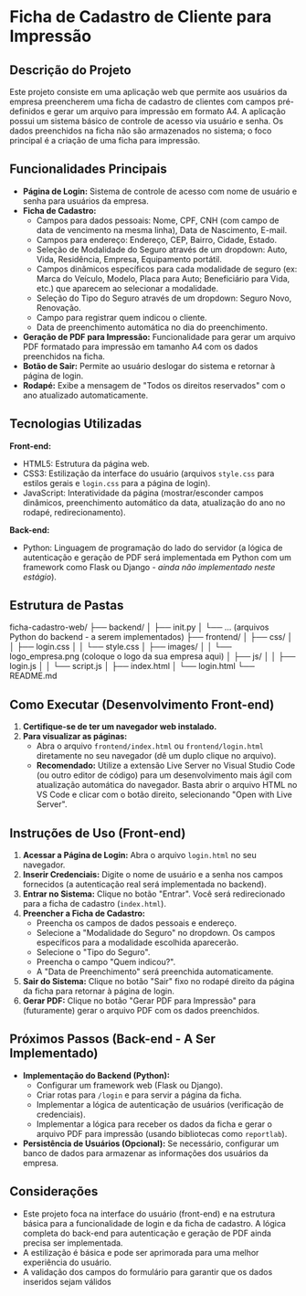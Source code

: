# Ficha de Cadastro de Cliente para Impressão

## Descrição do Projeto

Este projeto consiste em uma aplicação web que permite aos usuários da empresa preencherem uma ficha de cadastro de clientes com campos pré-definidos e gerar um arquivo para impressão em formato A4. A aplicação possui um sistema básico de controle de acesso via usuário e senha. Os dados preenchidos na ficha não são armazenados no sistema; o foco principal é a criação de uma ficha para impressão.

## Funcionalidades Principais

* **Página de Login:** Sistema de controle de acesso com nome de usuário e senha para usuários da empresa.
* **Ficha de Cadastro:**
    * Campos para dados pessoais: Nome, CPF, CNH (com campo de data de vencimento na mesma linha), Data de Nascimento, E-mail.
    * Campos para endereço: Endereço, CEP, Bairro, Cidade, Estado.
    * Seleção de Modalidade do Seguro através de um dropdown: Auto, Vida, Residência, Empresa, Equipamento portátil.
    * Campos dinâmicos específicos para cada modalidade de seguro (ex: Marca do Veículo, Modelo, Placa para Auto; Beneficiário para Vida, etc.) que aparecem ao selecionar a modalidade.
    * Seleção do Tipo do Seguro através de um dropdown: Seguro Novo, Renovação.
    * Campo para registrar quem indicou o cliente.
    * Data de preenchimento automática no dia do preenchimento.
* **Geração de PDF para Impressão:** Funcionalidade para gerar um arquivo PDF formatado para impressão em tamanho A4 com os dados preenchidos na ficha.
* **Botão de Sair:** Permite ao usuário deslogar do sistema e retornar à página de login.
* **Rodapé:** Exibe a mensagem de "Todos os direitos reservados" com o ano atualizado automaticamente.

## Tecnologias Utilizadas

**Front-end:**

* HTML5: Estrutura da página web.
* CSS3: Estilização da interface do usuário (arquivos `style.css` para estilos gerais e `login.css` para a página de login).
* JavaScript: Interatividade da página (mostrar/esconder campos dinâmicos, preenchimento automático da data, atualização do ano no rodapé, redirecionamento).

**Back-end:**

* Python: Linguagem de programação do lado do servidor (a lógica de autenticação e geração de PDF será implementada em Python com um framework como Flask ou Django - *ainda não implementado neste estágio*).

## Estrutura de Pastas
ficha-cadastro-web/
├── backend/
│   ├── init.py
│   └── ... (arquivos Python do backend - a serem implementados)
├── frontend/
│   ├── css/
│   │   ├── login.css
│   │   └── style.css
│   ├── images/
│   │   └── logo_empresa.png (coloque o logo da sua empresa aqui)
│   ├── js/
│   │   ├── login.js
│   │   └── script.js
│   ├── index.html
│   └── login.html
└── README.md


## Como Executar (Desenvolvimento Front-end)

1.  **Certifique-se de ter um navegador web instalado.**
2.  **Para visualizar as páginas:**
    * Abra o arquivo `frontend/index.html` ou `frontend/login.html` diretamente no seu navegador (dê um duplo clique no arquivo).
    * **Recomendado:** Utilize a extensão Live Server no Visual Studio Code (ou outro editor de código) para um desenvolvimento mais ágil com atualização automática do navegador. Basta abrir o arquivo HTML no VS Code e clicar com o botão direito, selecionando "Open with Live Server".

## Instruções de Uso (Front-end)

1.  **Acessar a Página de Login:** Abra o arquivo `login.html` no seu navegador.
2.  **Inserir Credenciais:** Digite o nome de usuário e a senha nos campos fornecidos (a autenticação real será implementada no backend).
3.  **Entrar no Sistema:** Clique no botão "Entrar". Você será redirecionado para a ficha de cadastro (`index.html`).
4.  **Preencher a Ficha de Cadastro:**
    * Preencha os campos de dados pessoais e endereço.
    * Selecione a "Modalidade do Seguro" no dropdown. Os campos específicos para a modalidade escolhida aparecerão.
    * Selecione o "Tipo do Seguro".
    * Preencha o campo "Quem indicou?".
    * A "Data de Preenchimento" será preenchida automaticamente.
5.  **Sair do Sistema:** Clique no botão "Sair" fixo no rodapé direito da página da ficha para retornar à página de login.
6.  **Gerar PDF:** Clique no botão "Gerar PDF para Impressão" para (futuramente) gerar o arquivo PDF com os dados preenchidos.

## Próximos Passos (Back-end - A Ser Implementado)

* **Implementação do Backend (Python):**
    * Configurar um framework web (Flask ou Django).
    * Criar rotas para `/login` e para servir a página da ficha.
    * Implementar a lógica de autenticação de usuários (verificação de credenciais).
    * Implementar a lógica para receber os dados da ficha e gerar o arquivo PDF para impressão (usando bibliotecas como `reportlab`).
* **Persistência de Usuários (Opcional):** Se necessário, configurar um banco de dados para armazenar as informações dos usuários da empresa.

## Considerações

* Este projeto foca na interface do usuário (front-end) e na estrutura básica para a funcionalidade de login e da ficha de cadastro. A lógica completa do back-end para autenticação e geração de PDF ainda precisa ser implementada.
* A estilização é básica e pode ser aprimorada para uma melhor experiência do usuário.
* A validação dos campos do formulário para garantir que os dados inseridos sejam válidos